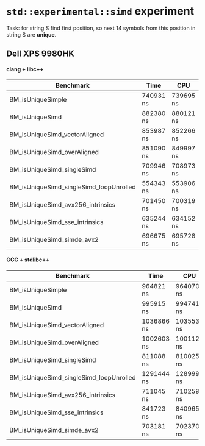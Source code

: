 # `std::experimental::simd` experiment

Task: for string S find first position, so next 14 symbols from this position in string S are **unique**.

## Dell XPS 9980HK

#### clang + libc++

| Benchmark                               | Time      | CPU       | Iterations | UserCounters... |
|-----------------------------------------|-----------|-----------|------------|-----------------|
| BM_isUniqueSimple                       | 740931 ns | 739695 ns | 883        | 168.97M/s       |
| BM_isUniqueSimd                         | 882380 ns | 880121 ns | 762        | 142.011M/s      |
| BM_isUniqueSimd_vectorAligned           | 853987 ns | 852266 ns | 813        | 146.652M/s      |
| BM_isUniqueSimd_overAligned             | 851090 ns | 849997 ns | 840        | 147.044M/s      |
| BM_isUniqueSimd_singleSimd              | 709946 ns | 708973 ns | 982        | 176.293M/s      |
| BM_isUniqueSimd_singleSimd_loopUnrolled | 554343 ns | 553906 ns | 1228       | 225.646M/s      |
| BM_isUniqueSimd_avx256_intrinsics       | 701450 ns | 700319 ns | 977        | 178.471M/s      |
| BM_isUniqueSimd_sse_intrinsics          | 635244 ns | 634152 ns | 1029       | 197.093M/s      |
| BM_isUniqueSimd_simde_avx2              | 696675 ns | 695728 ns | 984        | 179.649M/s      |


#### GCC + stdlibc++

| Benchmark                               | Time       | CPU        | Iterations | UserCounters... |
|-----------------------------------------|------------|------------|------------|-----------------|
| BM_isUniqueSimple                       | 964821 ns  | 964070 ns  | 718        | 129.645M/s      |
| BM_isUniqueSimd                         | 995915 ns  | 994741 ns  | 675        | 125.647M/s      |
| BM_isUniqueSimd_vectorAligned           | 1036866 ns | 1035530 ns | 658        | 120.698M/s      |
| BM_isUniqueSimd_overAligned             | 1002603 ns | 1001126 ns | 706        | 124.846M/s      |
| BM_isUniqueSimd_singleSimd              | 811088 ns  | 810025 ns  | 875        | 154.3M/s        |
| BM_isUniqueSimd_singleSimd_loopUnrolled | 1291444 ns | 1289993 ns | 530        | 96.8894M/s      |
| BM_isUniqueSimd_avx256_intrinsics       | 711045 ns  | 710259 ns  | 944        | 175.973M/s      |
| BM_isUniqueSimd_sse_intrinsics          | 841723 ns  | 840965 ns  | 781        | 148.623M/s      |
| BM_isUniqueSimd_simde_avx2              | 703181 ns  | 702370 ns  | 909        | 177.95M/s       |
